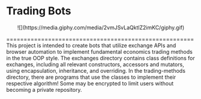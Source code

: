 Trading Bots
==============
<p align="center">
![](https://media.giphy.com/media/2vmJSvLaQktlZ2imKC/giphy.gif)
</p>
======================================================
This project is intended to create bots that utilize exchange APIs and browser automation to implement fundamental economics trading methods in the true OOP style. The exchanges directory contains class definitions for exchanges, including all relevant constructors, accessors and mutators, using encapsulation, inheritance, and overriding. In the trading-methods directory, there are programs that use the classes to implement their respective algorithm! Some may be encrypted to limit users without becoming a private repository. 

